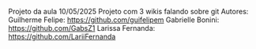 Projeto da aula 10/05/2025
Projeto com 3 wikis falando sobre git
Autores: 
Guilherme Felipe: https://github.com/guifelipem
Gabrielle Bonini: https://github.com/GabsZ1
Larissa Fernanda: https://github.com/LariiFernanda
